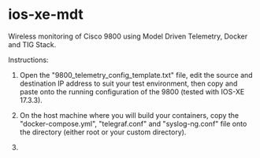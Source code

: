 # ios-xe-mdt
Wireless monitoring of Cisco 9800 using Model Driven Telemetry, Docker and TIG Stack.

Instructions:

1. Open the "9800_telemetry_config_template.txt" file, edit the source and destination IP address to suit your test environment, then copy and paste onto the running configuration of the 9800 (tested with IOS-XE 17.3.3).

2. On the host machine where you will build your containers, copy the "docker-compose.yml", "telegraf.conf" and "syslog-ng.conf" file onto the directory (either root or your custom directory).
 
3. 
